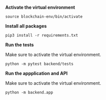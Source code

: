 **Activate the virtual environment**

```
source blockchain-env/bin/activate
```

**Install all packages**

```
pip3 install -r requirements.txt
```

**Run the tests**

Make sure to activate the virtual environment.

```
python -m pytest backend/tests
```

**Run the appplication and API**

Make sure to activate the virtual environment.

```
python -m backend.app
```